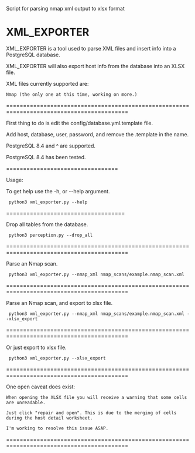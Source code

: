 Script for parsing nmap xml output to xlsx format

XML_EXPORTER
==========


XML_EXPORTER is a tool used to parse XML files and insert info into a PostgreSQL database.

XML_EXPORTER will also export host info from the database into an XLSX file.

XML files currently supported are:

    Nmap (the only one at this time, working on more.)

==========================================================================================

First thing to do is edit the config/database.yml.template file.

Add host, database, user, password, and remove the .template in the name.

PostgreSQL 8.4 and ^ are supported.

PostgreSQL 8.4 has been tested.

=================================

Usage:

To get help use the -h, or --help argument.

     python3 xml_exporter.py --help

===================================

Drop all tables from the database.

     python3 perception.py --drop_all

==========================================================================================

Parse an Nmap scan.

     python3 xml_exporter.py --nmap_xml nmap_scans/example.nmap_scan.xml

==========================================================================================

Parse an Nmap scan, and export to xlsx file.

     python3 xml_exporter.py --nmap_xml nmap_scans/example.nmap_scan.xml --xlsx_export

==========================================================================================

Or just export to xlsx file.

     python3 xml_exporter.py --xlsx_export

==========================================================================================

One open caveat does exist:

    When opening the XLSX file you will receive a warning that some cells are unreadable.

    Just click "repair and open". This is due to the merging of cells during the host detail worksheet.

    I'm working to resolve this issue ASAP.

==========================================================================================
